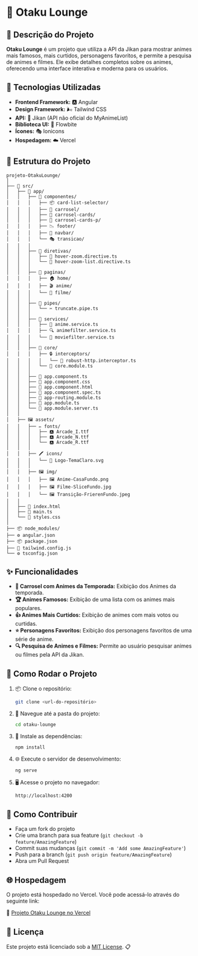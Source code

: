 # 🌟 Otaku Lounge

## 📝 Descrição do Projeto
**Otaku Lounge** é um projeto que utiliza a API da Jikan para mostrar animes mais famosos, mais curtidos, personagens favoritos, e permite a pesquisa de animes e filmes. Ele exibe detalhes completos sobre os animes, oferecendo uma interface interativa e moderna para os usuários. 

## 🚀 Tecnologias Utilizadas

- **Frontend Framework:** 🅰️ Angular
- **Design Framework:** 🌬️ Tailwind CSS
- **API:** 🤖 Jikan (API não oficial do MyAnimeList)
- **Biblioteca UI:** 🎨 Flowbite
- **Ícones:** 🎭 Ionicons
- **Hospedagem:** ☁️ Vercel

## 📂 Estrutura do Projeto

```
projeto-OtakuLounge/
│
├── 📂 src/
│   ├── 📁 app/
│   │   ├── 📂 componentes/
│   │   │   ├── 📦 card-list-selector/
│   │   │   ├── 🎠 carrosel/
│   │   │   ├── 🎴 carrosel-cards/
│   │   │   ├── 🎴 carrosel-cards-p/
│   │   │   ├── 📉 footer/
│   │   │   ├── 🧭 navbar/
│   │   │   └── 🎭 transicao/
│   │   │
│   │   ├── 📂 diretivas/
│   │   │   ├── 🎯 hover-zoom.directive.ts
│   │   │   └── 🎯 hover-zoom-list.directive.ts
│   │   │
│   │   ├── 📂 paginas/
│   │   │   ├── 🏠 home/
│   │   │   ├── 🎬 anime/
│   │   │   └── 🍿 filme/
│   │   │
│   │   ├── 📂 pipes/
│   │   │   └── ✂️ truncate.pipe.ts
│   │   │
│   │   ├── 📂 services/
│   │   │   ├── 🤖 anime.service.ts
│   │   │   ├── 🔍 animefilter.service.ts
│   │   │   └── 🎥 moviefilter.service.ts
│   │   │
│   │   ├── 📂 core/
│   │   │   ├── 🔒 interceptors/
│   │   │   │   └── 🚦 robust-http.interceptor.ts
│   │   │   └── 📡 core.module.ts
│   │   │
│   │   ├── 📄 app.component.ts          
│   │   ├── 🎨 app.component.css        
│   │   ├── 📄 app.component.html        
│   │   ├── 📄 app.component.spec.ts     
│   │   ├── 📄 app-routing.module.ts     
│   │   ├── 📄 app.module.ts            
│   │   └── 📄 app.module.server.ts     
│   │
│   ├── 🖼️ assets/
│   │   ├── ✏️ fonts/
│   │   │   ├── 🅰 Arcade_I.ttf
│   │   │   ├── 🅰 Arcade_N.ttf
│   │   │   └── 🅰 Arcade_R.ttf
│   │   │
│   │   ├── 🖍️ icons/
│   │   │   └── 🔆 Logo-TemaClaro.svg
│   │   │
│   │   ├── 🖼️ img/
│   │   │   ├── 🖼️ Anime-CasaFundo.png
│   │   │   ├── 🖼️ Filme-SliceFundo.jpg
│   │   │   └── 🖼️ Transição-FrierenFundo.jpeg
│   │
│   ├── 📜 index.html
│   ├── 🚀 main.ts
│   └── 🎨 styles.css
│
├── 📦 node_modules/
├── ⚙️ angular.json
├── 📦 package.json
├── 🎨 tailwind.config.js
└── ⚙️ tsconfig.json

```

## ✨ Funcionalidades
- **🎠 Carrosel com Animes da Temporada:** Exibição dos Animes da temporada.
- **🏆 Animes Famosos:** Exibição de uma lista com os animes mais populares.
- **👍 Animes Mais Curtidos:** Exibição de animes com mais votos ou curtidas.
- **⭐ Personagens Favoritos:** Exibição dos personagens favoritos de uma série de anime.
- **🔍 Pesquisa de Animes e Filmes:** Permite ao usuário pesquisar animes ou filmes pela API da Jikan.

## 🚀 Como Rodar o Projeto

1. 📦 Clone o repositório:
    ```bash
    git clone <url-do-repositório>
    ```

2. 📂 Navegue até a pasta do projeto:
    ```bash
    cd otaku-lounge
    ```

3. 🔧 Instale as dependências:
    ```bash
    npm install
    ```

4. 🌐 Execute o servidor de desenvolvimento:
    ```bash
    ng serve
    ```

5. 🖥️ Acesse o projeto no navegador:
    ```bash
    http://localhost:4200
    ```

## 🤝 Como Contribuir
- Faça um fork do projeto
- Crie uma branch para sua feature (`git checkout -b feature/AmazingFeature`)
- Commit suas mudanças (`git commit -m 'Add some AmazingFeature'`)
- Push para a branch (`git push origin feature/AmazingFeature`)
- Abra um Pull Request

## 🌐 Hospedagem

O projeto está hospedado no Vercel. Você pode acessá-lo através do seguinte link:

🔗 [Projeto Otaku Lounge no Vercel](otaku-lounge.vercel.app)

## 📄 Licença
Este projeto está licenciado sob a [MIT License](LICENSE). 📋
